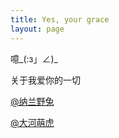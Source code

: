 ```yaml
---
title: Yes, your grace
layout: page
---
```


噫_(:з」∠)_

关于我爱你的一切

[@纳兰野兔](https://twitter.com/gracetuzi)

[@大河萌虎](https://twitter.com/#!/keaising)




